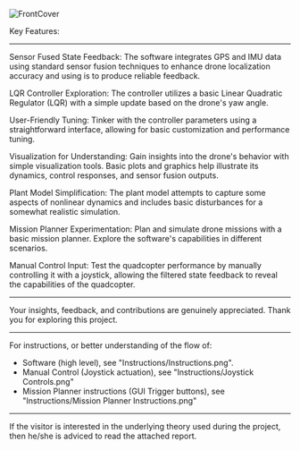 

![FrontCover](https://github.com/JELH8980/Quadcopter-Simulation/assets/65821757/5b1a003b-cf5b-4880-989c-be3f80c08ca8)

Key Features:

---------------------------------------------------------------------------------------------------------------------------------------------------
Sensor Fused State Feedback: The software integrates GPS and IMU data using standard sensor fusion techniques to enhance drone localization accuracy and using is to produce reliable feedback.

LQR Controller Exploration: The controller utilizes a basic Linear Quadratic Regulator (LQR) with a simple update based on the drone's yaw angle.

User-Friendly Tuning: Tinker with the controller parameters using a straightforward interface, allowing for basic customization and performance tuning.

Visualization for Understanding: Gain insights into the drone's behavior with simple visualization tools. Basic plots and graphics help illustrate its dynamics, control responses, and sensor fusion outputs.

Plant Model Simplification: The plant model attempts to capture some aspects of nonlinear dynamics and includes basic disturbances for a somewhat realistic simulation.

Mission Planner Experimentation: Plan and simulate drone missions with a basic mission planner. Explore the software's capabilities in different scenarios.

Manual Control Input: Test the quadcopter performance by manually controlling it with a joystick, allowing the filtered state feedback to reveal the capabilities of the quadcopter.

---------------------------------------------------------------------------------------------------------------------------------------------------

Your insights, feedback, and contributions are genuinely appreciated. Thank you for exploring this project.

---------------------------------------------------------------------------------------------------------------------------------------------------

For instructions, or better understanding of the flow of:
  * Software (high level), see "Instructions/Instructions.png".
  * Manual Control (Joystick actuation), see "Instructions/Joystick Controls.png"
  * Mission Planner instructions (GUI Trigger buttons), see "Instructions/Mission Planner Instructions.png"

---------------------------------------------------------------------------------------------------------------------------------------------------

If the visitor is interested in the underlying theory used during the project, then he/she is adviced to read the attached report.
